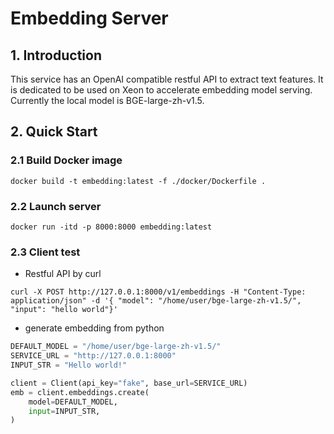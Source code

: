 # Embedding Server

## 1. Introduction

This service has an OpenAI compatible restful API to extract text features.
It is dedicated to be used on Xeon to accelerate embedding model serving.
Currently the local model is BGE-large-zh-v1.5.

## 2. Quick Start

### 2.1 Build Docker image

```shell
docker build -t embedding:latest -f ./docker/Dockerfile .
```

### 2.2 Launch server

```shell
docker run -itd -p 8000:8000 embedding:latest
```

### 2.3 Client test

- Restful API by curl

```shell
curl -X POST http://127.0.0.1:8000/v1/embeddings -H "Content-Type: application/json" -d '{ "model": "/home/user/bge-large-zh-v1.5/", "input": "hello world"}'
```

- generate embedding from python

```python
DEFAULT_MODEL = "/home/user/bge-large-zh-v1.5/"
SERVICE_URL = "http://127.0.0.1:8000"
INPUT_STR = "Hello world!"

client = Client(api_key="fake", base_url=SERVICE_URL)
emb = client.embeddings.create(
    model=DEFAULT_MODEL,
    input=INPUT_STR,
)
```
